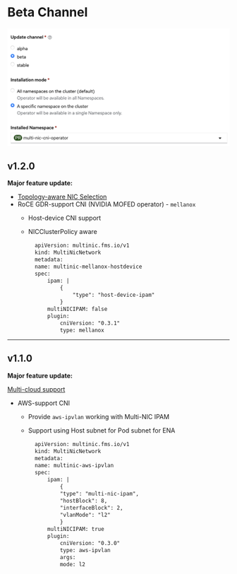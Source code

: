 # Beta Channel

![](../img/beta-release.png)

## v1.2.0

**Major feature update:**

* [Topology-aware NIC Selection](../concept/policy.md#topology-strategy)
* RoCE GDR-support CNI (NVIDIA MOFED operator) - `mellanox`
    - Host-device CNI support
    - NICClusterPolicy aware

            apiVersion: multinic.fms.io/v1
            kind: MultiNicNetwork
            metadata:
            name: multinic-mellanox-hostdevice
            spec:
                ipam: |
                    {
                        "type": "host-device-ipam"
                    }
                multiNICIPAM: false
                plugin:
                    cniVersion: "0.3.1"
                    type: mellanox

---

## v1.1.0

**Major feature update:**

[Multi-cloud support](../user_guide/multi-cloud.md)

- AWS-support CNI
    - Provide `aws-ipvlan` working with Multi-NIC IPAM
    - Support using Host subnet for Pod subnet for ENA


            apiVersion: multinic.fms.io/v1
            kind: MultiNicNetwork
            metadata:
            name: multinic-aws-ipvlan
            spec:
                ipam: |
                    {
                    "type": "multi-nic-ipam",
                    "hostBlock": 8, 
                    "interfaceBlock": 2,
                    "vlanMode": "l2"
                    }
                multiNICIPAM: true
                plugin:
                    cniVersion: "0.3.0"
                    type: aws-ipvlan
                    args: 
                    mode: l2
